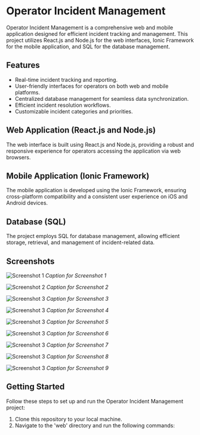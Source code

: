 # Operator Incident Management

Operator Incident Management is a comprehensive web and mobile application designed for efficient incident tracking and management. This project utilizes React.js and Node.js for the web interfaces, Ionic Framework for the mobile application, and SQL for the database management.

## Features

- Real-time incident tracking and reporting.
- User-friendly interfaces for operators on both web and mobile platforms.
- Centralized database management for seamless data synchronization.
- Efficient incident resolution workflows.
- Customizable incident categories and priorities.

## Web Application (React.js and Node.js)

The web interface is built using React.js and Node.js, providing a robust and responsive experience for operators accessing the application via web browsers.

## Mobile Application (Ionic Framework)

The mobile application is developed using the Ionic Framework, ensuring cross-platform compatibility and a consistent user experience on iOS and Android devices.

## Database (SQL)

The project employs SQL for database management, allowing efficient storage, retrieval, and management of incident-related data.

## Screenshots

![Screenshot 1](screenshots/screenshot-1.png)
*Caption for Screenshot 1*

![Screenshot 2](screenshots/screenshot-2.png)
*Caption for Screenshot 2*

![Screenshot 3](screenshots/screenshot-3.png)
*Caption for Screenshot 3*

![Screenshot 3](screenshots/screenshot-4.png)
*Caption for Screenshot 4*

![Screenshot 3](screenshots/screenshot-5.png)
*Caption for Screenshot 5*

![Screenshot 3](screenshots/screenshot-6.png)
*Caption for Screenshot 6*

![Screenshot 3](screenshots/screenshot-7.png)
*Caption for Screenshot 7*

![Screenshot 3](screenshots/screenshot-8.png)
*Caption for Screenshot 8*

![Screenshot 3](screenshots/screenshot-9.png)
*Caption for Screenshot 9*



## Getting Started

Follow these steps to set up and run the Operator Incident Management project:

1. Clone this repository to your local machine.
2. Navigate to the 'web' directory and run the following commands:
